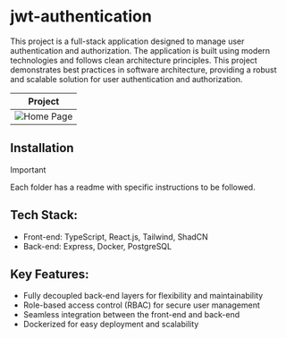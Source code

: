 # jwt-authentication

This project is a full-stack application designed to manage user authentication and authorization. The application is built using modern technologies and follows clean architecture principles. This project demonstrates best practices in software architecture, providing a robust and scalable solution for user authentication and authorization.

|                Project                 |
| :------------------------------------: |
| ![Home Page](../.github/structure.gif) |

## Installation

> [!IMPORTANT]
> Each folder has a readme with specific instructions to be followed.

## Tech Stack:

- Front-end: TypeScript, React.js, Tailwind, ShadCN
- Back-end: Express, Docker, PostgreSQL

## Key Features:

- Fully decoupled back-end layers for flexibility and maintainability
- Role-based access control (RBAC) for secure user management
- Seamless integration between the front-end and back-end
- Dockerized for easy deployment and scalability
